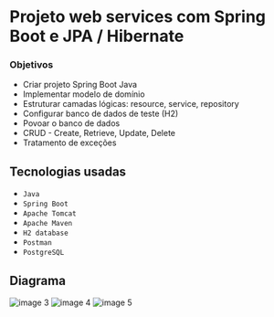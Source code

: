 # Projeto web services com Spring Boot e JPA / Hibernate 

### Objetivos 

- Criar projeto Spring Boot Java
- Implementar modelo de domínio
- Estruturar camadas lógicas: resource, service, repository
- Configurar banco de dados de teste (H2)
- Povoar o banco de dados
- CRUD - Create, Retrieve, Update, Delete
- Tratamento de exceções 


## Tecnologias usadas
- `Java`
- `Spring Boot`
- `Apache Tomcat`
- `Apache Maven`
- `H2 database`
- `Postman`
- `PostgreSQL`

## Diagrama
![image 3](https://user-images.githubusercontent.com/89430801/221357357-f5a6f924-789c-4c3e-987a-06ab9195a171.svg)
![image 4](https://user-images.githubusercontent.com/89430801/221357279-6613bc81-21f8-439c-a20f-ff92fa5a6aaf.svg)
![image 5](https://user-images.githubusercontent.com/89430801/221357284-103b6a2c-15e1-4f2a-815f-beee4df41a23.svg)
